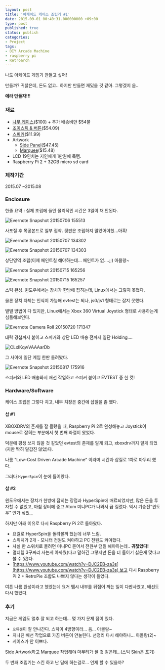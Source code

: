 ```yaml
---
layout: post
title: '아케이드 케이스 조립기 #1'
date: 2015-09-01 00:40:31.000000000 +09:00
type: post
published: true
status: publish
categories:
- Project
tags:
- DIY Arcade Machine
- raspberry pi
- Retroarch
---
```


나도 아케이드 게임기 만들고 싶어!

만들까? 귀찮은데, 돈도 없고.. 하지만 만들면 재밌을 것 같아. 그렇겠지 음.. 

**에라 만들자!!!**

### 재료
* [나무 케이스](http://www.ebay.com/itm/Table-or-Bartop-Arcade-Cabinet-Machine-Cut-High-Quality-Wood-/271796908543?pt=LH_DefaultDomain_0&hash=item3f485bb1ff)($100) + 추가 배송비만 $54불
* [조이스틱 & 버튼](http://www.aliexpress.com/item/1-kit-for-Arcade-to-USB-controller-2-player-MAME-Multicade-Keyboard-Encoder-with-lighting-joystick/32223331958.html)($54.09)
* [스피커](http://www.ebay.com/itm/Dell-AX510-Black-Multimedia-LCD-Monitor-Soundbar-Speaker-OEM-C730C-DW711-/271915712863?pt=LH_DefaultDomain_0&hash=item3f4f70815f)($11.99)
* Artwork
  * [Side Panel](http://www.ebay.com/itm/Bubble-Bobble-Arcade-Side-Art-Panel-Stickers-Laminated-All-Sizes-Available-/331211165961?pt=LH_DefaultDomain_3&var=&hash=item4d1db95109)($47.45)
  * [Marquee](http://www.ebay.com/itm/Arcade-Marquee-Stickers-Laminated-All-Sizes-All-Designs-Street-fighter-More/331203523175?_trksid=p2047675.c100005.m1851&_trkparms=aid%3D777000%26algo%3DABA.MBE%26ao%3D1%26asc%3D32481%26meid%3Dbd323915444a43fb92232a8eda4b1722%26pid%3D100005%26rk%3D1%26rkt%3D1%26mehot%3Dpp%26sd%3D331211165961)($15.48)
* LCD 19인치는 지인에게 1만원에 득템.
* Raspberry Pi 2 + 32GB micro sd card

### 제작기간
2015.07 ~2015.08

### Enclosure
한줄 요약 : 실제 조립에 들인 물리적인 시간은 3일이 채 안된다.

![Evernote Snapshot 20150706 155513](/images/2015/09/01/evernote-snapshot-20150706-1555131.jpg)

사포질 후 목공본드로 일부 접착. 뒷판은 조립하지 말았어야했...아흑!

![Evernote Snapshot 20150707 134302](/images/2015/09/01/evernote-snapshot-20150707-134302.jpg)

![Evernote Snapshot 20150707 134303](/images/2015/09/01/evernote-snapshot-20150707-134303.jpg)

상단영역 조립(이제 페인트칠 해야하는데... 페인트가 없....;;) 아몰랑~

![Evernote Snapshot 20150715 165256](/images/2015/09/01/evernote-snapshot-20150715-165256.jpg)

![Evernote Snapshot 20150715 165257](/images/2015/09/01/evernote-snapshot-20150715-165257.jpg)

스틱 완성. 윈도우에서는 장치가 한방에 잡히는데, Linux에서는 그렇지 못했다.

물론 장치 자체는 인식이 가능해 evtest는 되나, js0/js1 형태로는 잡지 못했다.

별별 방법이 다 있지만, Linux에서는 Xbox 360 Virtual Joystick 형태로 사용하는게 심플해보인다.

![Evernote Camera Roll 20150720 171347](/images/2015/09/01/evernote-camera-roll-20150720-171347.jpg)

대략 경첩까지 붙이고 스피커와 상단 LED 배송 전까지 일단 Holding....

![CLxIKqwVAAAarDb](/images/2015/09/01/clxikqwvaaaardb.jpg)

그 사이에 일단 게임 한판 돌려봤다.

![Evernote Snapshot 20150817 175916](/images/2015/09/01/evernote-snapshot-20150817-175916.jpg)

스피커와 LED 배송와서 배선 작업하고 스피커 붙이고 EVTEST 중 한 컷!

### Hardware/Software
케이스 조립은 그렇다 치고, 내부 치장은 중간에 삽질을 좀 했다.

#### 삽 \#1
XBOXDRV의 존재를 잘 몰랐을 때, Raspberry Pi 2로 완성해놓고 Joystick이 mouse로 잡히는 부분에서 첫 번째 좌절이 왔었다.

덕분에 평생 쓰지 않을 것 같았던 evtest의 존재를 알게 되고, xboxdrv까지 알게 되었(지만 딱히 달갑진 않았)다.

나름 "Low-Cost Driven Arcade Machine" 이라며 시간과 삽질로 1차로 마무리 했다.

그러다 `HyperSpin`이 눈에 들어왔다.

#### 삽 \#2
윈도우에서는 장치가 한방에 잡히는 장점과 HyperSpin에 매료되었지만, 많은 돈을 투자할 수 없었고, 마침 장터에 중고 Atom 미니PC가 나와서 급 질렀다. 역시 기승전"윈도우" 인가 싶었...

하지만 아래 이유로 다시 Raspberry Pi 2로 돌아왔다.

* 요걸로 HyperSpin을 돌려볼까 했는데 너무 느림.
* 스위치가 2개 - 모니터 전원도 켜야하고 PC 전원도 켜야했다.
* 사실 한 스위치로 몰려면 미니PC 뜯어서 전원부 땜질 해야하는데.. **귀찮았다!**
* 멀티텝 3구짜리 사는게 아까웠(다고 말하긴 그렇지만 돈을 더 들이기 싫은게 맞다고 볼 수 있)다.
* [https://www.youtube.com/watch?v=DJC2EB-za3s](https://www.youtube.com/watch?v=DJC2EB-za3s) 보고 다시 Raspberry Pi 2 + RetroPie 조합도 나쁘지 않다는 생각이 들었다.

여튼 나름 완성이라고 했었는데 요거 땜시 내부를 뒤집어 까는 일이 다반사였고, 배선도 다시 했었다.

### 후기
지금은 게임도 얼추 잘 되고 하는데... 몇 가지 문제 점이 있다.

* `오류겐`이 잘 안나간다. 스틱이 4방향이라... 음... 아몰랑~
* 지나친 배선 작업으로 가끔 버튼이 안눌린다. 선정리 다시 해야하나... 아몰랑(2)~
* 케이스가 안 이쁘다.

Side Artwork하고 Marquee 작업해야 마무리가 될 것 같은데...(스틱 Skin은 포기)

두 번째 조립기는 스킨 하고 난 담에 하는걸로... 언제 할 수 있을까?
